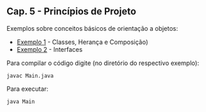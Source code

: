 

## Cap. 5 - Princípios de Projeto

Exemplos sobre conceitos básicos de orientação a objetos:

* [Exemplo 1](https://github.com/mtov/ESM-ExemplosCodigo/tree/master/cap5/exemplo1) - Classes, Herança e Composição)
* [Exemplo 2](https://github.com/mtov/ESM-ExemplosCodigo/tree/master/cap5/exemplo1) - Interfaces

Para compilar o código digite (no diretório do respectivo exemplo):

```javac Main.java```

Para executar:

```java Main```

  
